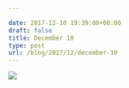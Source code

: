 ```yaml
---

date: 2017-12-10 19:39:00+00:00
draft: false
title: December 10
type: post
url: /blog/2017/12/december-10
---
```




  
![](/images/2017-12-10-201712december-10/IMG_3224.jpg)

  


